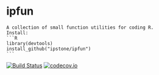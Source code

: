# ipfun #
    A collection of small function utilities for coding R.
    Install:
    ```R
    library(devtools)
    install_github("ipstone/ipfun")
    ```
    
    
[![Build Status](https://travis-ci.org/ipstone/ipfun.svg?branch=master)](https://travis-ci.org/ipstone/ipfun)
[![codecov.io](https://codecov.io/github/ipstone/ipfun/coverage.svg?branch=master)](https://codecov.io/github/ipstone/ipfun?branch=master)
